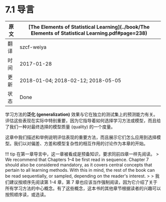 # 7.1 导言

| 原文   | [The Elements of Statistical Learning](../book/The Elements of Statistical Learning.pdf#page=238) |
| ---- | ---------------------------------------- |
| 翻译   | szcf-weiya                               |
| 时间   | 2017-01-28                               |
| 更新 | 2018-01-04; 2018-02-12; 2018-05-05 |
|状态|Done|


学习方法的**泛化 (generalization)** 效果与它在独立的测试集上的预测能力有关。评估这些表现在实际中特别重要，因为它指导着如何选择学习方法或模型，而且给了我们一种对最终选择的模型质量 (quality) 的一个度量。

这章中我们描述和举例说明评估表现的重要方法，而且展示它们怎么应用到选择模型。我们以对偏差、方差和模型复杂性的相互作用的讨论作为本章的开始。

!!! tip
    在第一章导言中，这一章被看成是预备知识，要求同前四章一样先阅读。
    > We recommend that Chapters 1–4 be first read in sequence. Chapter 7 should also be considered mandatory, as it covers central concepts that pertain to all learning methods. With this in mind, the rest of the book can be read sequentially, or sampled, depending on the reader's interest.
    > 
    > 我们建议按顺序先阅读第 1-4 章，第 7 章也应该当作强制阅读，因为它介绍了关于所有学习方法的中心概念。有了这些概念，这本书的其他章节根据读者的兴趣可以按照顺序读，或选读。